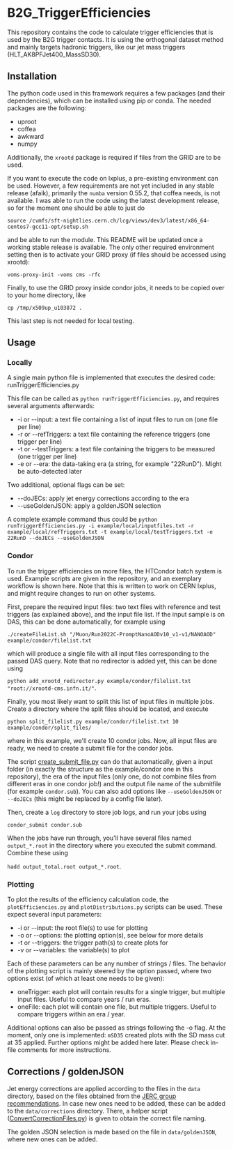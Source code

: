 

# B2G_TriggerEfficiencies

This repository contains the code to calculate trigger efficiencies that is used by the B2G trigger contacts.
It is using the orthogonal dataset method and mainly targets hadronic triggers, like our jet mass triggers (HLT_AK8PFJet400_MassSD30).

## Installation

The python code used in this framework requires a few packages (and their dependencies), which can be installed using pip or conda. The needed packages are the following:

- uproot
- coffea
- awkward
- numpy

Additionally, the `xrootd` package is required if files from the GRID are to be used.

If you want to execute the code on lxplus, a pre-existing environment can be used. However, a few requirements are not yet included in any stable release (afaik), primarily the `numba` version 0.55.2, that coffea needs, is not available. I was able to run the code using the latest development release, so for the moment one should be able to just do

`source /cvmfs/sft-nightlies.cern.ch/lcg/views/dev3/latest/x86_64-centos7-gcc11-opt/setup.sh`

and be able to run the module. This README will be updated once a working stable release is available. The only other required environment setting then is to activate your GRID proxy (if files should be accessed using xrootd):

`voms-proxy-init -voms cms -rfc`

Finally, to use the GRID proxy inside condor jobs, it needs to be copied over to your home directory, like

`cp /tmp/x509up_u103872 .`

This last step is not needed for local testing.

## Usage

### Locally

A single main python file is implemented that executes the desired code: runTriggerEfficiencies.py

This file can be called as `python runTriggerEfficiencies.py`, and requires several arguments afterwards:

- -i or --input: a text file containing a list of input files to run on (one file per line)
- -r or --refTriggers: a text file containing the reference triggers (one trigger per line)
- -t or --testTriggers: a text file containing the triggers to be measured (one trigger per line)
- -e or --era: the data-taking era (a string, for example "22RunD"). Might be auto-detected later

Two additional, optional flags can be set:
- --doJECs: apply jet energy corrections according to the era
- --useGoldenJSON: apply a goldenJSON selection

A complete example command thus could be
`python runTriggerEfficiencies.py -i example/local/inputfiles.txt -r example/local/refTriggers.txt -t example/local/testTriggers.txt -e 22RunD --doJECs --useGoldenJSON`

### Condor

To run the trigger efficiencies on more files, the HTCondor batch system is used. Example scripts are given in the repository, and an exemplary workflow is shown here. Note that this is written to work on CERN lxplus, and might require changes to run on other systems.

First, prepare the required input files: two text files with reference and test triggers (as explained above), and the input file list. If the input sample is on DAS, this can be done automatically, for example using

`./createFileList.sh "/Muon/Run2022C-PromptNanoAODv10_v1-v1/NANOAOD" example/condor/filelist.txt`

which will produce a single file with all input files corresponding to the passed DAS query. Note that no redirector is added yet, this can be done using

`python add_xrootd_redirector.py example/condor/filelist.txt "root://xrootd-cms.infn.it/"`.

Finally, you most likely want to split this list of input files in multiple jobs. Create a directory where the split files should be located, and execute

`python split_filelist.py example/condor/filelist.txt 10 example/condor/split_files/`

where in this example, we'll create 10 condor jobs. Now, all input files are ready, we need to create a submit file for the condor jobs.

The script [create_submit_file.py](https://github.com/finnlabe/B2G_TriggerEfficiencies/blob/master/create_submit_file.py) can do that automatically, given a input folder (in exactly the structure as the example/condor one in this repository), the era of the input files (only one, do not combine files from different eras in one condor job!) and the output file name of the submitfile (for example `condor.sub`). You can also add options like `--useGoldenJSON` or `--doJECs` (this might be replaced by a config file later).

Then, create a `log` directory to store job logs, and run your jobs using

`condor_submit condor.sub`

When the jobs have run through, you'll have several files named `output_*.root` in the directory where you executed the submit command. Combine these using

`hadd output_total.root output_*.root`.

### Plotting
To plot the results of the efficiency calculation code, the `plotEfficiencies.py` and `plotDistributions.py` scripts can be used. These expect several input parameters:

 - -i or --input: the root file(s) to use for plotting
 - -o or --options: the plotting option(s), see below for more details
 - -t or --triggers: the trigger path(s) to create plots for
 - -v or --variables: the variable(s) to plot

Each of these parameters can be any number of strings / files. The behavior of the plotting script is mainly steered by the option passed, where two options exist (of which at least one needs to be given):

- oneTrigger: each plot will contain results for a single trigger, but multiple input files. Useful to compare years / run eras.
- oneFile: each plot will contain one file, but multiple triggers. Useful to compare triggers within an era / year.

Additional options can also be passed as strings following the -o flag. At the moment, only one is implemented: `mSD35` created plots with the SD mass cut at 35 applied. Further options might be added here later.
Please check in-file comments for more instructions.

## Corrections / goldenJSON
Jet energy corrections are applied according to the files in the `data` directory, based on the files obtained from the [JERC group recommendations](https://cms-jerc.web.cern.ch/Recommendations/). In case new ones need to be added, these can be added to the `data/corrections` directory. There, a helper script ([ConvertCorrectionFiles.py](https://github.com/finnlabe/B2G_TriggerEfficiencies/blob/master/data/corrections/ConvertCorrectionFiles.py "ConvertCorrectionFiles.py")) is given to obtain the correct file naming.

The golden JSON selection is made based on the file in `data/goldenJSON`, where new ones can be added.
